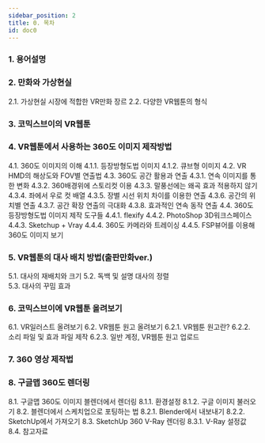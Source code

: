 ```yaml
---
sidebar_position: 2
title: 0. 목차
id: doc0
---
```


### 1. 용어설명
### 2. 만화와 가상현실
   2.1. 가상현실 시장에 적합한 VR만화 장르
   2.2. 다양한 VR웹툰의 형식
### 3. 코믹스브이의 VR웹툰
### 4. VR웹툰에서 사용하는 360도 이미지 제작방법
   4.1. 360도 이미지의 이해
    4.1.1. 등장방형도법 이미지
    4.1.2. 큐브형 이미지
   4.2. VR HMD의 해상도와 FOV별 연출법
   4.3. 360도 공간 활용과 연출
    4.3.1. 연속 이미지를 통한 변화
    4.3.2. 360배경위에 스토리컷 이용
    4.3.3. 말풍선에는 왜곡 효과 적용하지 않기
    4.3.4. 좌에서 우로 컷 배열
    4.3.5. 장별 시선 위치 차이를 이용한 연출
    4.3.6. 공간의 위치별 연출
    4.3.7. 공간 확장 연출의 극대화 
    4.3.8. 효과적인 연속 동작 연출 
   4.4. 360도 등장방형도법 이미지 제작 도구들
    4.4.1. flexify 
    4.4.2. PhotoShop 3D워크스페이스
    4.4.3. Sketchup + Vray
    4.4.4. 360도 카메라와 트레이싱
    4.4.5. FSP뷰어를 이용해 360도 이미지 보기
### 5. VR웹툰의 대사 배치 방법(출판만화ver.)
   5.1. 대사의 재배치와 크기
   5.2. 독백 및 설명 대사의 정렬   
   5.3. 대사의 꾸밈 효과
### 6. 코믹스브이에 VR웹툰 올려보기
   6.1. VR일러스트 올려보기
   6.2. VR웹툰 원고 올려보기
    6.2.1. VR웹툰 원고란?
    6.2.2. 소리 파일 및 효과 파일 제작
    6.2.3. 일반 계정, VR웹툰 원고 업로드
### 7. 360 영상 제작법
### 8. 구글맵 360도 렌더링
  8.1. 구글맵 360도 이미지 블렌더에서 렌더링
    8.1.1. 환경설정
    8.1.2. 구글 이미지 불러오기
  8.2. 블렌더에서 스케치업으로 포팅하는 법
    8.2.1. Blender에서 내보내기
    8.2.2. SketchUp에서 가져오기
  8.3. SketchUp 360 V-Ray 렌더링
    8.3.1. V-Ray 설정값
  8.4. 참고자료
